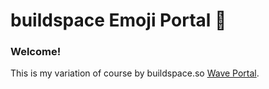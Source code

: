 # buildspace Emoji Portal 👋 

### **Welcome!**

This is my variation of course by buildspace.so [Wave Portal](https://app.buildspace.so/projects/CO02cf0f1c-f996-4f50-9669-cf945ca3fb0b).

